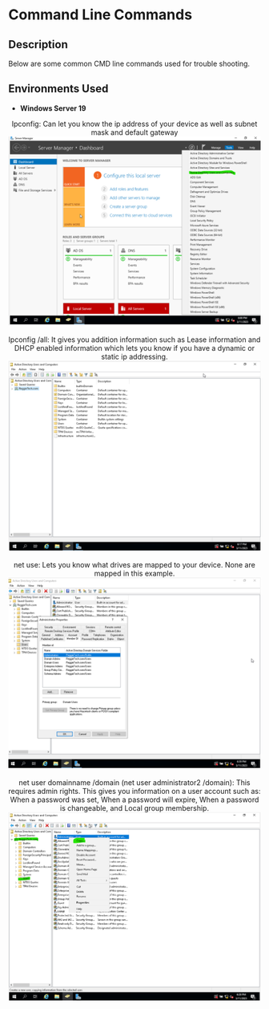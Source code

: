 <h1>Command Line Commands </h1>



<h2>Description</h2>
Below are some common CMD line commands used for trouble shooting.
<br />




<h2>Environments Used </h2>

- <b>Windows Server 19</b> 



<p align="center">
Ipconfig: Can let you know the ip address of your device as well as subnet mask and default gateway<br/>
<img src="https://github.com/Rastallworth1/Active-Directory-Copying-an-account/blob/main/Screenshot%201.png"/>
<br />


<br />
Ipconfig  /all: It gives you addition information such as Lease information and DHCP enabled information which lets you know if you have a dynamic or static ip addressing. <br/>
<img src="https://github.com/Rastallworth1/Active-Directory-Copying-an-account/blob/main/Screenshot%202.png"/>
<br />


<br />
net use: Lets you know what drives are mapped to your device.  None are mapped in this example.   <br/>
<img src="https://github.com/Rastallworth1/Active-Directory-Copying-an-account/blob/main/Screenshot%204.png"/>
<br />


<br />
net user domainname  /domain (net user administrator2  /domain): This requires admin rights. This gives you information on a user account such as: When a password was set, When a password will expire, When a password is changeable, and Local group membership.<br/>
<img src="https://github.com/Rastallworth1/Active-Directory-Copying-an-account/blob/main/Screenshot%203.png"/>
<br /> 







